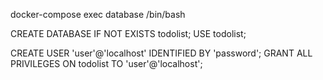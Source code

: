 docker-compose exec database /bin/bash

CREATE DATABASE IF NOT EXISTS todolist;
USE todolist;

CREATE USER 'user'@'localhost' IDENTIFIED BY 'password';
GRANT ALL PRIVILEGES ON todolist TO 'user'@'localhost';